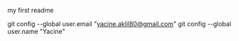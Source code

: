 my first readme

  git config --global user.email "yacine.aklil80@gmail.com"
  git config --global user.name "Yacine"